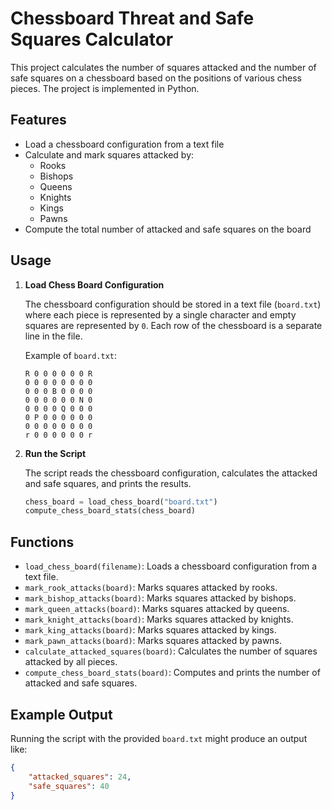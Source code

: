 # Chessboard Threat and Safe Squares Calculator

This project calculates the number of squares attacked and the number of safe squares on a chessboard based on the positions of various chess pieces. The project is implemented in Python.

## Features

- Load a chessboard configuration from a text file
- Calculate and mark squares attacked by:
  - Rooks
  - Bishops
  - Queens
  - Knights
  - Kings
  - Pawns
- Compute the total number of attacked and safe squares on the board

## Usage

1. **Load Chess Board Configuration**

    The chessboard configuration should be stored in a text file (`board.txt`) where each piece is represented by a single character and empty squares are represented by `0`. Each row of the chessboard is a separate line in the file.

    Example of `board.txt`:
    ```
    R 0 0 0 0 0 0 R
    0 0 0 0 0 0 0 0
    0 0 0 B 0 0 0 0
    0 0 0 0 0 0 N 0
    0 0 0 0 Q 0 0 0
    0 P 0 0 0 0 0 0
    0 0 0 0 0 0 0 0
    r 0 0 0 0 0 0 r
    ```

2. **Run the Script**

    The script reads the chessboard configuration, calculates the attacked and safe squares, and prints the results.

    ```python
    chess_board = load_chess_board("board.txt")
    compute_chess_board_stats(chess_board)
    ```

## Functions

- `load_chess_board(filename)`: Loads a chessboard configuration from a text file.
- `mark_rook_attacks(board)`: Marks squares attacked by rooks.
- `mark_bishop_attacks(board)`: Marks squares attacked by bishops.
- `mark_queen_attacks(board)`: Marks squares attacked by queens.
- `mark_knight_attacks(board)`: Marks squares attacked by knights.
- `mark_king_attacks(board)`: Marks squares attacked by kings.
- `mark_pawn_attacks(board)`: Marks squares attacked by pawns.
- `calculate_attacked_squares(board)`: Calculates the number of squares attacked by all pieces.
- `compute_chess_board_stats(board)`: Computes and prints the number of attacked and safe squares.

## Example Output

Running the script with the provided `board.txt` might produce an output like:

```json
{
    "attacked_squares": 24,
    "safe_squares": 40
}
